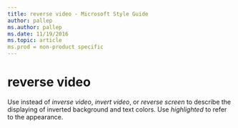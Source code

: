 ```yaml
---
title: reverse video - Microsoft Style Guide
author: pallep
ms.author: pallep
ms.date: 11/19/2016
ms.topic: article
ms.prod = non-product specific
---
```


# reverse video

Use instead of *inverse video*, *invert video*, or *reverse screen* to describe the displaying of inverted background and text colors. Use *highlighted* to refer to the appearance.
